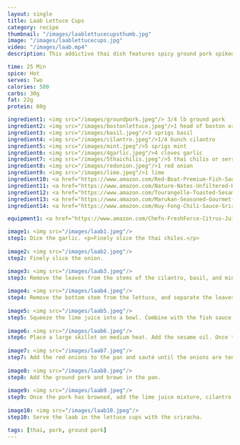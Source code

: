 ```yaml
---
layout: single
title: Laab Lettuce Cups
category: recipe
thumbnail: "/images/laablettucecupsthumb.jpg"
image: "/images/laablettucecups.jpg"
video: "/images/laab.mp4"
description: This addictive thai dish features spicy ground pork spiked with chiles, lime, fish sauce, basil, mint and cilantro a contrast in texture to crisp lettuce. The perfect lunch or dinner, this dish is healthy and flavorful.

time: 25 Min
spice: Hot
serves: Two
calories: 580
carbs: 30g
fat: 22g
protein: 60g

ingredient1: <img src="/images/groundpork.jpeg"/> 3/4 lb ground pork
ingredient2: <img src="/images/bostonlettuce.jpeg"/>1 head of boston or iceburg lettuce
ingredient3: <img src="/images/basil.jpeg"/>3 sprigs basil
ingredient4: <img src="/images/cilantro.jpeg"/>1/4 bunch cilantro
ingredient5: <img src="/images/mint.jpeg"/>5 sprigs mint
ingredient6: <img src="/images/4garlic.jpeg"/>4 cloves garlic
ingredient7: <img src="/images/5thaichilis.jpeg"/>5 thai chilis or serranos
ingredient8: <img src="/images/redonion.jpeg"/>1 red onion
ingredient9: <img src="/images/lime.jpeg"/>1 lime
ingredient10: <a href="https://www.amazon.com/Red-Boat-Premium-Fish-Sauce/dp/B00B617XK2/ref=as_li_ss_tl?s=grocery&ie=UTF8&qid=1485543636&sr=1-1&keywords=fish+sauce&th=1&linkCode=ll1&tag=cilalime09-20&linkId=2f24a082615cc35a7de06c964a66d3eb"><img src="/images/fishsauce.jpeg"/>3 tbsp fish sauce </a>
ingredient11: <a href="https://www.amazon.com/Nature-Nates-Unfiltered-Honey-Ounce/dp/B00CMQD3VS/ref=as_li_ss_tl?s=grocery&ie=UTF8&qid=1485664330&sr=1-4&keywords=honey&th=1&linkCode=ll1&tag=cilalime09-20&linkId=1dc832e19d5b6b4ced1062e32981a3e1"><img src="/images/honey.jpeg"/>2 tbsp honey</a>
ingredient12: <a href="https://www.amazon.com/Tourangelle-Toasted-Sesame-Oil-16-9/dp/B00MHTF80O/ref=as_li_ss_tl?srs=7301146011&ie=UTF8&qid=1485664307&sr=8-1&keywords=sesame+oil&linkCode=ll1&tag=cilalime09-20&linkId=4ca04cc1ade40f8d54d23bf431d3f988"><img src="/images/sesameoil.jpeg"/>2 tbsp sesame oil</a>
ingredient13: <a href="https://www.amazon.com/Marukan-Seasoned-Gourmet-Vinegar-Ounce/dp/B00UR6HALY/ref=as_li_ss_tl?s=grocery&ie=UTF8&qid=1485664250&sr=1-1&keywords=rice+vinegar&th=1&linkCode=ll1&tag=cilalime09-20&linkId=1d855a4ec6ef70e9b213e3e8a7738b7d"><img src="/images/ricewinevin.jpeg"/>1 tbsp rice vinegar</a>
ingredient14: <a href="https://www.amazon.com/Huy-Fong-Chili-Sauce-Sriracha/dp/B0014CSG5Y/ref=as_li_ss_tl?ie=UTF8&qid=1485664278&sr=1-2&keywords=sriracha&linkCode=ll1&tag=cilalime09-20&linkId=e241f2be5c14e88987f6fed2e1a78cd2"><img src="/images/sriracha.jpeg"/>sriracha for serving</a>

equipment1: <a href="https://www.amazon.com/Chefn-FreshForce-Citrus-Juicer-Lemon/dp/B002XOB0P0/ref=as_li_ss_tl?s=kitchen&ie=UTF8&qid=1482038971&sr=1-2-spons&keywords=citrus+juicer&psc=1&linkCode=ll1&tag=cilalime09-20&linkId=fead6ab94c6288d353210420231dcb8a"><img src="/images/citrusjuicer.jpeg"/>citrus juicer </a>

image1: <img src="/images/laab1.jpeg"/>
step1: Dice the garlic. <p>Finely slice the thai chiles.</p>
 
image2: <img src="/images/laab2.jpeg"/>
step2: Finely slice the onion.

image3: <img src="/images/laab3.jpeg"/>
step3: Remove the leaves from the stems of the cilantro, basil, and mint.
  
image4: <img src="/images/laab4.jpeg"/>
step4: Remove the bottom stem from the lettuce, and separate the leaves.
  
image5: <img src="/images/laab5.jpeg"/>
step5: Squeeze the lime juice into a bowl. Combine with the fish sauce, rice wine vinegar, and honey.
  
image6: <img src="/images/laab6.jpeg"/>
step6: Place a large skillet on medium heat. Add the sesame oil. Once the oil is hot, add the garlic and thai chiles. Sauté until the garlic starts to turn a golden color.
  
image7: <img src="/images/laab7.jpeg"/>
step7: Add the red onions to the pan and sauté until the onions are tender.
  
image8: <img src="/images/laab8.jpeg"/>
step8: Add the ground pork and brown in the pan.
 
image9: <img src="/images/laab9.jpeg"/>
step9: Once the pork has browned, add the lime juice mixture, cilantro, basil, and mint. Sauté to mix the sauce and herbs.
  
image10: <img src="/images/laab10.jpeg"/>
step10: Serve the laab in the lettuce cups with the sriracha.

tags: [thai, pork, ground pork]
---
```


